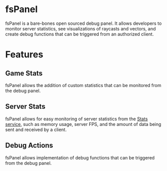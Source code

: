 # fsPanel

fsPanel is a bare-bones open sourced debug panel. It allows developers to monitor server statistics, see visualizations of raycasts and vectors, and create debug functions that can be triggered from an authorized client.

# Features

## Game Stats

fsPanel allows the addition of custom statistics that can be monitored from the debug panel.

## Server Stats

fsPanel allows for easy monitoring of server statistics from the [Stats service](https://create.roblox.com/docs/reference/engine/classes/Stats), such as memory usage, server FPS, and the amount of data being sent and received by a client.

## Debug Actions

fsPanel allows implementation of debug functions that can be triggered from the debug panel.